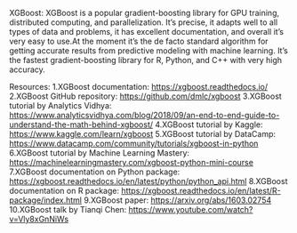 XGBoost: XGBoost is a popular gradient-boosting library for GPU training, distributed computing, and parallelization. It’s precise, it adapts well to all types of data and problems, it has excellent documentation, and overall it’s very easy to use.At the moment it’s the de facto standard algorithm for getting accurate results from predictive modeling with machine learning. It’s the fastest gradient-boosting library for R, Python, and C++ with very high accuracy.

Resources:
1.XGBoost documentation: https://xgboost.readthedocs.io/
2.XGBoost GitHub repository: https://github.com/dmlc/xgboost
3.XGBoost tutorial by Analytics Vidhya: https://www.analyticsvidhya.com/blog/2018/09/an-end-to-end-guide-to-understand-the-math-behind-xgboost/
4.XGBoost tutorial by Kaggle: https://www.kaggle.com/learn/xgboost
5.XGBoost tutorial by DataCamp: https://www.datacamp.com/community/tutorials/xgboost-in-python
6.XGBoost tutorial by Machine Learning Mastery: https://machinelearningmastery.com/xgboost-python-mini-course
7.XGBoost documentation on Python package: https://xgboost.readthedocs.io/en/latest/python/python_api.html
8.XGBoost documentation on R package: https://xgboost.readthedocs.io/en/latest/R-package/index.html
9.XGBoost paper: https://arxiv.org/abs/1603.02754
10.XGBoost talk by Tianqi Chen: https://www.youtube.com/watch?v=Vly8xGnNiWs

